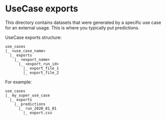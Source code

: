 # UseCase exports

This directory contains datasets that were generated by a specific use case for an external usage.
This is where you typically put predictions.

UseCase exports structure:
```
use_cases
|_ <use_case_name>
  |_ exports
    |_ <export_name>
      |_ <export_run_id>
        |_ export_file_1
        |_ export_file_2
```

For example:
```
use_cases
|_ my_super_use_case
  |_ exports
    |_ predictions
      |_ run_2020_01_01
        |_ export.csv
```
